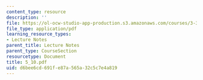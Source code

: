 ```yaml
---
content_type: resource
description: ''
file: https://ol-ocw-studio-app-production.s3.amazonaws.com/courses/3-320-atomistic-computer-modeling-of-materials-sma-5107-spring-2005/d6bee6cd691fe87a565a32c5c7e4a819_5_10.pdf
file_type: application/pdf
learning_resource_types:
- Lecture Notes
parent_title: Lecture Notes
parent_type: CourseSection
resourcetype: Document
title: 5_10.pdf
uid: d6bee6cd-691f-e87a-565a-32c5c7e4a819
---
```

